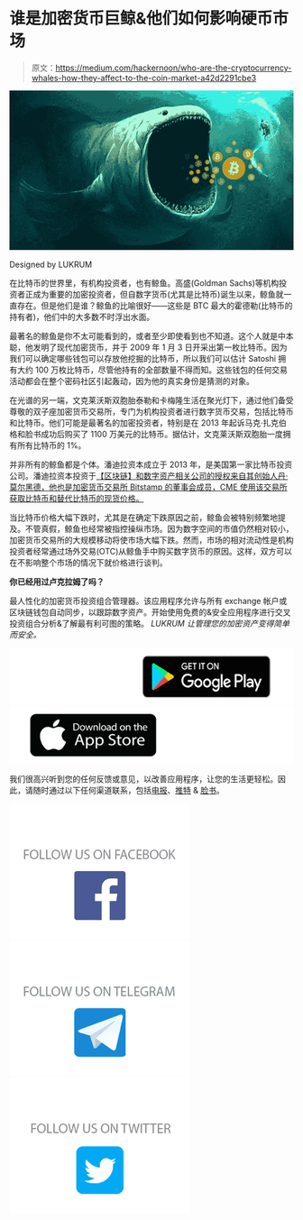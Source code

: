 # 谁是加密货币巨鲸&他们如何影响硬币市场

> 原文：<https://medium.com/hackernoon/who-are-the-cryptocurrency-whales-how-they-affect-to-the-coin-market-a42d2291cbe3>

![](img/4e6978ee337ace538d8962ffdb464645.png)

Designed by LUKRUM

在比特币的世界里，有机构投资者，也有鲸鱼。高盛(Goldman Sachs)等机构投资者正成为重要的加密投资者，但自数字货币(尤其是比特币)诞生以来，鲸鱼就一直存在。但是他们是谁？鲸鱼的比喻很好——这些是 BTC 最大的霍德勒(比特币的持有者)，他们中的大多数不时浮出水面。

最著名的鲸鱼是你不太可能看到的，或者至少即使看到也不知道。这个人就是中本聪，他发明了现代加密货币，并于 2009 年 1 月 3 日开采出第一枚比特币。因为我们可以确定哪些钱包可以存放他挖掘的比特币，所以我们可以估计 Satoshi 拥有大约 100 万枚比特币，尽管他持有的全部数量不得而知。这些钱包的任何交易活动都会在整个密码社区引起轰动，因为他的真实身份是猜测的对象。

在光谱的另一端，文克莱沃斯双胞胎泰勒和卡梅隆生活在聚光灯下，通过他们备受尊敬的双子座加密货币交易所，专门为机构投资者进行数字货币交易，包括比特币和比特币。他们可能是最著名的加密投资者，特别是在 2013 年起诉马克·扎克伯格和脸书成功后购买了 1100 万美元的比特币。据估计，文克莱沃斯双胞胎一度拥有所有比特币的 1%。

并非所有的鲸鱼都是个体。潘迪拉资本成立于 2013 年，是美国第一家比特币投资公司。潘迪拉资本投资于[【区块链】和数字资产相关公司的授权来自其创始人丹·莫尔黑德，他也是加密货币交易所 Bitstamp 的董事会成员，CME 使用该交易所获取比特币和替代比特币的现货价格。](https://hackernoon.com/tagged/blockchain)

当比特币价格大幅下跌时，尤其是在确定下跌原因之前，鲸鱼会被特别频繁地提及。不管真假，鲸鱼也经常被指控操纵市场。因为数字空间的市值仍然相对较小，加密货币交易所的大规模移动将使市场大幅下跌。然而，市场的相对流动性是机构投资者经常通过场外交易(OTC)从鲸鱼手中购买数字货币的原因。这样，双方可以在不影响整个市场的情况下就价格进行谈判。

**你已经用过卢克拉姆了吗？**

最人性化的加密货币投资组合管理器。该应用程序允许与所有 exchange 帐户或区块链钱包自动同步，以跟踪数字资产。开始使用免费的&安全应用程序进行交叉投资组合分析&了解最有利可图的策略。 *LUKRUM 让管理您的加密资产变得简单而安全。*

[![](img/c3ce2285fbb948656b1fb699ea01df5d.png)](https://lukrum.tech/?utm_source=medium)[![](img/15fc3f4c64ce2b856e0987b366203fc0.png)](https://itunes.apple.com/app/id1351317084)

我们很高兴听到您的任何反馈或意见，以改善应用程序，让您的生活更轻松。因此，请随时通过以下任何渠道联系，包括[电报](https://t.me/LUKRUMapp)、[推特](https://twitter.com/LUKRUM_app) & [脸书](https://www.facebook.com/LUKRUMapp)。

[![](img/2c4d4a4dff5a2aa32904b3fa9f587c24.png)](https://www.facebook.com/LUKRUMapp)[![](img/b8ac714afc0e44244db077f429942811.png)](https://t.me/LUKRUMapp)[![](img/8598bb116ca3416c0841a5afa361dcf6.png)](https://twitter.com/LUKRUM_app)